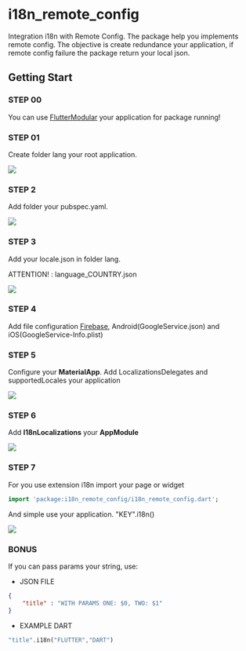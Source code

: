 # i18n_remote_config

Integration i18n with Remote Config. The package help you implements remote config. The objective is create redundance your application, if remote config failure the package return your local json.




## Getting Start

### STEP 00

You can use [FlutterModular](https://pub.dev/packages/flutter_modular) your application for package running!

### STEP 01

Create folder lang your root application.

![](https://image.prntscr.com/image/_6T5XNugTiCtRZeHldL4Mw.png)

### STEP 2

Add folder your pubspec.yaml.

![](https://image.prntscr.com/image/xMWeHHovQfaZFy5g9f7Kdg.png)

### STEP 3

Add your locale.json in folder lang.

ATTENTION! : language_COUNTRY.json

![](https://image.prntscr.com/image/g_ydvgaPSfmtERBJi5eiDw.png)


### STEP 4

Add file configuration [Firebase](https://pub.dev/packages/firebase_core), Android(GoogleService.json) and iOS(GoogleService-Info.plist)

### STEP 5

Configure your __MaterialApp__. Add LocalizationsDelegates and supportedLocales your application


![](https://image.prntscr.com/image/9EocT9dSSwa_j46V0-_fKA.png)

### STEP 6

Add __I18nLocalizations__ your __AppModule__

![](https://image.prntscr.com/image/dri37D4-SdKydAithBXpdg.png)

### STEP 7 

For you use extension i18n import your page or widget

```dart
import 'package:i18n_remote_config/i18n_remote_config.dart';
```

And simple use your application. "KEY".i18n()

![](https://image.prntscr.com/image/lfD85paLTg2P9VzemM72vA.png)

### BONUS

If you can pass params your string, use:

- JSON FILE

```json
{
    "title" : "WITH PARAMS ONE: $0, TWO: $1"
}
```
- EXAMPLE DART

```dart
"title".i18n("FLUTTER","DART")
```
